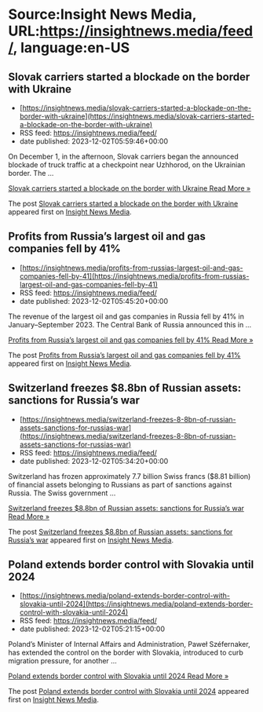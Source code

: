 # Source:Insight News Media, URL:https://insightnews.media/feed/, language:en-US

## Slovak carriers started a blockade on the border with Ukraine
 - [https://insightnews.media/slovak-carriers-started-a-blockade-on-the-border-with-ukraine](https://insightnews.media/slovak-carriers-started-a-blockade-on-the-border-with-ukraine)
 - RSS feed: https://insightnews.media/feed/
 - date published: 2023-12-02T05:59:46+00:00

<p>On December 1, in the afternoon, Slovak carriers began the announced blockade of truck traffic at a checkpoint near Uzhhorod, on the Ukrainian border. The &#8230;</p>
<p class="read-more"> <a class="ast-button" href="https://insightnews.media/slovak-carriers-started-a-blockade-on-the-border-with-ukraine/"> <span class="screen-reader-text">Slovak carriers started a blockade on the border with Ukraine</span> Read More »</a></p>
<p>The post <a href="https://insightnews.media/slovak-carriers-started-a-blockade-on-the-border-with-ukraine/">Slovak carriers started a blockade on the border with Ukraine</a> appeared first on <a href="https://insightnews.media">Insight News Media</a>.</p>

## Profits from Russia’s largest oil and gas companies fell by 41%
 - [https://insightnews.media/profits-from-russias-largest-oil-and-gas-companies-fell-by-41](https://insightnews.media/profits-from-russias-largest-oil-and-gas-companies-fell-by-41)
 - RSS feed: https://insightnews.media/feed/
 - date published: 2023-12-02T05:45:20+00:00

<p>The revenue of the largest oil and gas companies in Russia fell by 41% in January–September 2023. The Central Bank of Russia announced this in &#8230;</p>
<p class="read-more"> <a class="ast-button" href="https://insightnews.media/profits-from-russias-largest-oil-and-gas-companies-fell-by-41/"> <span class="screen-reader-text">Profits from Russia&#8217;s largest oil and gas companies fell by 41%</span> Read More »</a></p>
<p>The post <a href="https://insightnews.media/profits-from-russias-largest-oil-and-gas-companies-fell-by-41/">Profits from Russia&#8217;s largest oil and gas companies fell by 41%</a> appeared first on <a href="https://insightnews.media">Insight News Media</a>.</p>

## Switzerland freezes $8.8bn of Russian assets: sanctions for Russia’s war
 - [https://insightnews.media/switzerland-freezes-8-8bn-of-russian-assets-sanctions-for-russias-war](https://insightnews.media/switzerland-freezes-8-8bn-of-russian-assets-sanctions-for-russias-war)
 - RSS feed: https://insightnews.media/feed/
 - date published: 2023-12-02T05:34:20+00:00

<p>Switzerland has frozen approximately 7.7 billion Swiss francs ($8.81 billion) of financial assets belonging to Russians as part of sanctions against Russia. The Swiss government &#8230;</p>
<p class="read-more"> <a class="ast-button" href="https://insightnews.media/switzerland-freezes-8-8bn-of-russian-assets-sanctions-for-russias-war/"> <span class="screen-reader-text">Switzerland freezes $8.8bn of Russian assets: sanctions for Russia&#8217;s war</span> Read More »</a></p>
<p>The post <a href="https://insightnews.media/switzerland-freezes-8-8bn-of-russian-assets-sanctions-for-russias-war/">Switzerland freezes $8.8bn of Russian assets: sanctions for Russia&#8217;s war</a> appeared first on <a href="https://insightnews.media">Insight News Media</a>.</p>

## Poland extends border control with Slovakia until 2024
 - [https://insightnews.media/poland-extends-border-control-with-slovakia-until-2024](https://insightnews.media/poland-extends-border-control-with-slovakia-until-2024)
 - RSS feed: https://insightnews.media/feed/
 - date published: 2023-12-02T05:21:15+00:00

<p>Poland&#8217;s Minister of Internal Affairs and Administration, Paweł Széfernaker, has extended the control on the border with Slovakia, introduced to curb migration pressure, for another &#8230;</p>
<p class="read-more"> <a class="ast-button" href="https://insightnews.media/poland-extends-border-control-with-slovakia-until-2024/"> <span class="screen-reader-text">Poland extends border control with Slovakia until 2024</span> Read More »</a></p>
<p>The post <a href="https://insightnews.media/poland-extends-border-control-with-slovakia-until-2024/">Poland extends border control with Slovakia until 2024</a> appeared first on <a href="https://insightnews.media">Insight News Media</a>.</p>

